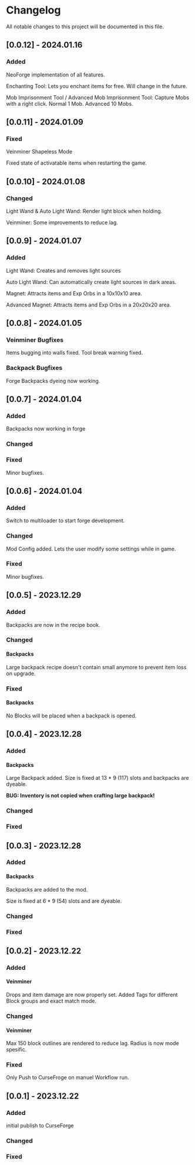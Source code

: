 # Changelog
All notable changes to this project will be documented in this file.

## [0.0.12] - 2024.01.16

### Added
NeoForge implementation of all features.

Enchanting Tool: Lets you enchant items for free. Will change in the future.

Mob Imprisonment Tool / Advanced Mob Imprisonment Tool: Capture Mobs with a right click. Normal 1 Mob. Advanced 10 Mobs.

## [0.0.11] - 2024.01.09

### Fixed
Veinminer Shapeless Mode

Fixed state of activatable items when restarting the game.

## [0.0.10] - 2024.01.08

### Changed
Light Wand & Auto Light Wand: Render light block when holding.

Veinminer: Some improvements to reduce lag.

## [0.0.9] - 2024.01.07

### Added
Light Wand: Creates and removes light sources

Auto Light Wand: Can automatically create light sources in dark areas.

Magnet: Attracts items and Exp Orbs in a 10x10x10 area.

Advanced Magnet: Attracts items and Exp Orbs in a 20x20x20 area.

## [0.0.8] - 2024.01.05

### Veinminer Bugfixes
Items bugging into walls fixed.
Tool break warning fixed.

### Backpack Bugfixes
Forge Backpacks dyeing now working.

## [0.0.7] - 2024.01.04

### Added
Backpacks now working in forge

### Changed

### Fixed
Minor bugfixes.

## [0.0.6] - 2024.01.04

### Added
Switch to multiloader to start forge development.

### Changed
Mod Config added. Lets the user modify some settings while in game.

### Fixed
Minor bugfixes.

## [0.0.5] - 2023.12.29

### Added
Backpacks are now in the recipe book.

### Changed

#### Backpacks
Large backpack recipe doesn't contain small anymore to prevent item loss on upgrade.

### Fixed

#### Backpacks
No Blocks will be placed when a backpack is opened.

## [0.0.4] - 2023.12.28

### Added

#### Backpacks

Large Backpack added.
Size is fixed at 13 * 9 (117) slots and backpacks are dyeable.

**BUG: Inventory is not copied when crafting large backpack!**

### Changed

### Fixed

## [0.0.3] - 2023.12.28

### Added

#### Backpacks

Backpacks are added to the mod.

Size is fixed at 6 * 9 (54) slots and are dyeable.

### Changed

### Fixed


## [0.0.2] - 2023.12.22

### Added

#### Veinminer

Drops and item damage are now properly set. Added Tags for different Block groups
and exact match mode.

### Changed

#### Veinminer

Max 150 block outlines are rendered to reduce lag. Radius is now mode spesific.

### Fixed

Only Push to CurseFroge on manuel Workflow run.

## [0.0.1] - 2023.12.22

### Added

initial publish to CurseForge

### Changed

### Fixed